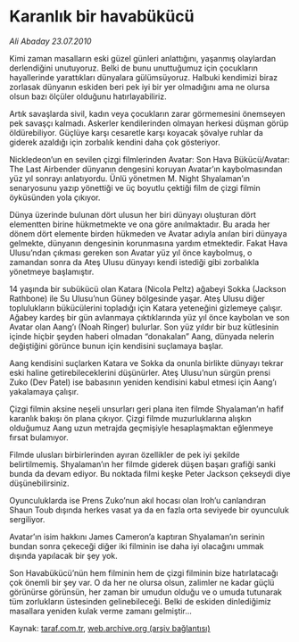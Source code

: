 # Karanlık bir havabükücü

*Ali Abaday 23.07.2010*

<div class="yazi"><p>Kimi zaman masalların eski güzel günleri anlattığını, yaşanmış olaylardan derlendiğini unutuyoruz. Belki de bunu unuttuğumuz için çocukların hayallerinde yarattıkları dünyalara gülümsüyoruz. Halbuki kendimizi biraz zorlasak dünyanın eskiden beri pek iyi bir yer olmadığını ama ne olursa olsun bazı ölçüler olduğunu hatırlayabiliriz.</p>
<p>Artık savaşlarda sivil, kadın veya çocukların zarar görmemesini önemseyen pek savaşçı kalmadı. Askerler kendilerinden olmayan herkesi düşman görüp öldürebiliyor. Güçlüye karşı cesaretle karşı koyacak şövalye ruhlar da giderek azaldığı için zorbalık kendini daha çok gösteriyor.</p>
<p>Nickledeon’un en sevilen çizgi filmlerinden Avatar: Son Hava Bükücü/Avatar: The Last Airbender dünyanın dengesini koruyan Avatar’ın kaybolmasından yüz yıl sonrayı anlatıyordu. Ünlü yönetmen M. Night Shyalaman’ın senaryosunu yazıp yönettiği ve üç boyutlu çektiği film de çizgi filmin öyküsünden yola çıkıyor.</p>
<p>Dünya üzerinde bulunan dört ulusun her biri dünyayı oluşturan dört elementten birine hükmetmekte ve ona göre anılmaktadır. Bu arada her dönem dört elemente birden hükmeden ve Avatar adıyla anılan biri dünyaya gelmekte, dünyanın dengesinin korunmasına yardım etmektedir. Fakat Hava Ulusu’ndan çıkması gereken son Avatar yüz yıl önce kaybolmuş, o zamandan sonra da Ateş Ulusu dünyayı kendi istediği gibi zorbalıkla yönetmeye başlamıştır.</p>
<p>14 yaşında bir subükücü olan Katara (Nicola Peltz) ağabeyi Sokka (Jackson Rathbone) ile Su Ulusu’nun Güney bölgesinde yaşar. Ateş Ulusu diğer toplulukların bükücülerini topladığı için Katara yeteneğini gizlemeye çalışır. Ağabey kardeş bir gün avlanmaya çıktıklarında yüz yıl önce kaybolan ve son Avatar olan Aang’ı (Noah Ringer) bulurlar. Son yüz yıldır bir buz kütlesinin içinde hiçbir şeyden haberi olmadan “donakalan” Aang, dünyada nelerin değiştiğini görünce bunun için kendisini suçlamaya başlar.</p>
<p>Aang kendisini suçlarken Katara ve Sokka da onunla birlikte dünyayı tekrar eski haline getirebileceklerini düşünürler. Ateş Ulusu’nun sürgün prensi Zuko (Dev Patel) ise babasının yeniden kendisini kabul etmesi için Aang’ı yakalamaya çalışır.</p>
<p>Çizgi filmin aksine neşeli unsurları geri plana iten filmde Shyalaman’ın hafif karanlık bakışı ön plana çıkıyor. Çizgi filmde muzurluklarına alışkın olduğumuz Aang uzun metrajda geçmişiyle hesaplaşmaktan eğlenmeye fırsat bulamıyor.</p>
<p>Filmde ulusları birbirlerinden ayıran özellikler de pek iyi şekilde belirtilmemiş. Shyalaman’ın her filmde giderek düşen başarı grafiği sanki bunda da devam ediyor. Bu noktada filmi keşke Peter Jackson çekseydi diye düşünebilirsiniz.</p>
<p>Oyunculuklarda ise Prens Zuko’nun akıl hocası olan Iroh’u canlandıran Shaun Toub dışında herkes vasat ya da en fazla orta seviyede bir oyunculuk sergiliyor.</p>
<p>Avatar’ın isim hakkını James Cameron’a kaptıran Shyalaman’ın serinin bundan sonra çekeceği diğer iki filminin ise daha iyi olacağını ummak dışında yapılacak bir şey yok.</p>
<p>Son Havabükücü’nün hem filminin hem de çizgi filminin bize hatırlatacağı çok önemli bir şey var. O da her ne olursa olsun, zalimler ne kadar güçlü görünürse görünsün, her zaman bir umudun olduğu ve o umuda tutunarak tüm zorlukların üstesinden gelinebileceği. Belki de eskiden dinlediğimiz masallara yeniden kulak verme zamanı gelmiştir...</p></div>

Kaynak: [taraf.com.tr](http://www.taraf.com.tr:80/ali-abaday/makale-karanlik-bir-havabukucu.htm), [web.archive.org (arşiv bağlantısı)](http://web.archive.org/web/20100725004047/http://www.taraf.com.tr:80/ali-abaday/makale-karanlik-bir-havabukucu.htm)
